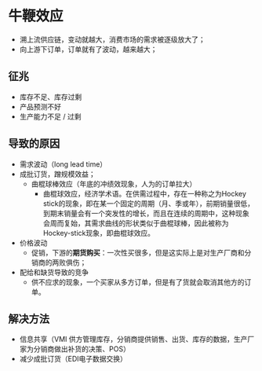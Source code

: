 # 牛鞭效应

- 溯上流供应链，变动就越大，消费市场的需求被逐级放大了；
- 向上游下订单，订单就有了波动，越来越大；


## 征兆
- 库存不足、库存过剩
- 产品预测不好
- 生产能力不足 / 过剩


## 导致的原因

- 需求波动（long lead time）
- 成批订货，蹭规模效益；
    - 曲棍球棒效应（年底的冲绩效现象，人为的订单拉大）
        - 曲棍球效应，经济学术语。在供需过程中，存在一种称之为Hockey stick的现象，即在某一个固定的周期（月、季或年），前期销量很低，到期末销量会有一个突发性的增长，而且在连续的周期中，这种现象会周而复始，其需求曲线的形状类似于曲棍球棒，因此被称为Hockey-stick现象，即曲棍球效应。
- 价格波动
    - 促销，下游的**期货购买**：一次性买很多，但是这实际上是对生产厂商和分销商的两败俱伤；
- 配给和缺货导致的竞争 
    - 供不应求的现象，一个买家从多方订单，但是有了货就会取消其他方的订单。


## 解决方法
- 信息共享（VMI 供方管理库存，分销商提供销售、出货、库存的数据，生产厂家为分销商做出补货的决策、POS）
- 减少成批订货（EDI电子数据交换）




